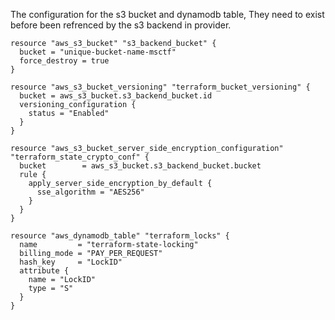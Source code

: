 






The configuration for the s3 bucket and dynamodb table, They need to exist before been refrenced by the s3 backend in provider.

```
resource "aws_s3_bucket" "s3_backend_bucket" {
  bucket = "unique-bucket-name-msctf"
  force_destroy = true
}

resource "aws_s3_bucket_versioning" "terraform_bucket_versioning" {
  bucket = aws_s3_bucket.s3_backend_bucket.id
  versioning_configuration {
    status = "Enabled"
  }
}

resource "aws_s3_bucket_server_side_encryption_configuration" "terraform_state_crypto_conf" {
  bucket        = aws_s3_bucket.s3_backend_bucket.bucket 
  rule {
    apply_server_side_encryption_by_default {
      sse_algorithm = "AES256"
    }
  }
}

resource "aws_dynamodb_table" "terraform_locks" {
  name         = "terraform-state-locking"
  billing_mode = "PAY_PER_REQUEST"
  hash_key     = "LockID"
  attribute {
    name = "LockID"
    type = "S"
  }
}
```